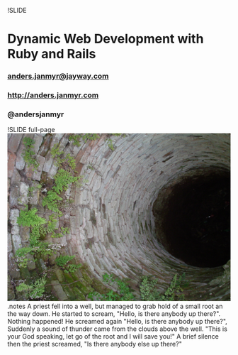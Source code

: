 !SLIDE 
# Dynamic Web Development with Ruby and Rails
### anders.janmyr@jayway.com
### http://anders.janmyr.com
### @andersjanmyr



!SLIDE full-page
![Well](../images/well.jpg)
.notes A priest fell into a well, but managed to grab hold of a small root an the way down. He started to scream, "Hello, is there anybody up there?". Nothing happened! He screamed again "Hello, is there anybody up there?", Suddenly a sound of thunder came from the clouds above the well. "This is your God speaking, let go of the root and I will save you!" A brief silence then the priest screamed, "Is there anybody else up there?"


